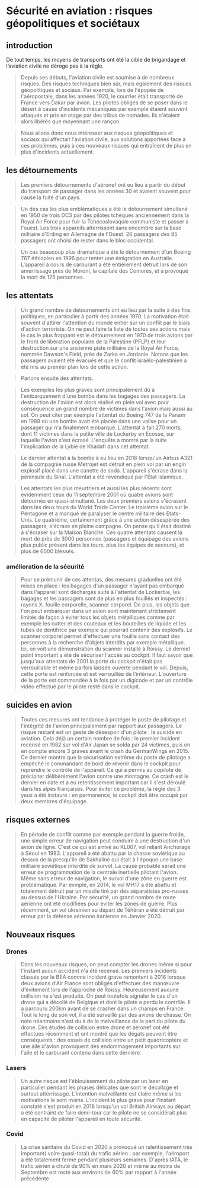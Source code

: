 # Sécurité en aviation : risques géopolitiques et sociétaux

## introduction
De tout temps, les moyens de transports ont été la cible de brigandage et l’aviation civile ne déroge pas à la règle.

>  Depuis ses débuts, l'aviation civile est soumise à de nombreux risques. Des risques techniques bien sûr, mais également des risques géopolitiques et sociaux. 
>  Par exemple, lors de l'épopée de l'aéropostale, dans les années 1920, le courrier était transporté de France vers Dakar par avion. Les pilotes obligés de se poser dans le désert à cause d'incidents mécaniques par exemple étaient souvent attaqués et pris en otage par des tribus de nomades. Ils n'étaient alors libérés que moyennant une rançon.

>  Nous allons donc nous intéresser aux risques géopolitiques et sociaux qui affectait l'aviation civile, aux solutions apportées face à ces problèmes, puis à ces nouveaux risques qui entraînent de plus en plus d'incidents actuellement.

## les détournements

>  Les premiers détournements d'aéronef ont eu lieu à partir du début du transport de passager dans les années 30 et avaient souvent pour cause la fuite d'un pays.

>  Un des cas les plus emblématiques a été le détournement simultané en 1950 de trois DC3 par des pilotes tchèques anciennement dans la Royal Air Force pour fuir la Tchécoslovaquie communiste et passer à l'ouest. Les trois appareils atterrissent sans encombre sur la base militaire d'Erding en Allemagne de l'Ouest. 26 passagers des 85 passagers ont choisi de rester dans le bloc occidental.

>  Un cas beaucoup plus dramatique a été le détournement d'un Boeing 767 éthiopien en 1996 pour tenter une émigration en Australie. L'appareil à cours de carburant a été entièrement détruit lors de son amerrissage près de Moroni, la capitale des Comores, et a provoqué la mort de 125 personnes.

## les attentats

> Un grand nombre de détournements ont eu lieu par la suite à des fins politiques, en particulier à partir des années 1970. La motivation était souvent d'attirer l'attention du monde entier sur un conflit par le biais d'action terroriste. On ne peut faire la liste de toutes ses actions mais le cas le plus frappant est le détournement en 1970 de trois avions par le front de libération populaire de la Palestine (PFLP) et leur destruction sur une ancienne piste militaire de la Royal Air Force, nommée Dawson's Field, près de Zarka en Jordanie. Notons que les passagers avaient été évacués et que le conflit israélo-palestinien a été mis au premier plan lors de cette action.

> Parlons ensuite des attentats.

> Les exemples les plus graves sont principalement dû à l'embarquement d'une bombe dans les bagages des passagers. La destruction de l'avion est alors réalisé en plein vol avec pour conséquence un grand nombre de victimes dans l'avion mais aussi au sol. On peut citer par exemple l'attentat du Boeing 747 de la Panam en 1988 où une bombe avait été placée dans une valise pour un passager qui n'a finalement embarqué. L'attentat a fait 270 morts, dont 11 victimes dans la petite ville de Lockerby en Ecosse, sur laquelle l'avion s'est écrasé. L'enquête a montré par la suite l'implication de la Lybie de Khadafi dans cet attentat.

> Le dernier attentat à la bombe à eu lieu en 2016 lorsqu'un Airbus A321 de la compagnie russe Metrojet est détruit en plein vol par un engin explosif placé dans une canette de soda. L'appareil s'écrase dans la péninsule du Sinaï. L'attentat a été revendiqué par l'État Islamique.

> Les attentats les plus meurtriers et aussi les plus récents sont évidemment ceux du 11 septembre 2001 où quatre avions sont détournés en quasi-simultané. Les deux premiers avions s'écrasent dans les deux tours du World Trade Center. Le troisième avion sur le Pentagone et a manqué de paralyser le centre militaire des Etats-Unis. Le quatrième, certainement grâce à une action désespérée des passagers, s'écrase en pleine campagne. On pense qu'il était destiné à s'écraser sur la Maison Blanche. Ces quatre attentats causent la mort de près de 3000 personnes (passagers et équipage des avions plus public présent dans les tours, plus les équipes de secours), et plus de 6000 blessés. 

### amélioration de la sécurité
>Pour se prémunir de ces attentas, des mesures graduelles ont été mises en place : les bagages d'un passager n'ayant pas embarqué dans l'appareil sont déchargés suite à l'attentat de Lockerbie, les bagages et les passagers sont de plus en plus fouillés et inspectés : rayons X, fouille corporelle, scanner corporel. 
>De plus, les objets que l'on peut embarquer dans un avion sont maintenant strictement limités de façon à éviter tous les objets métalliques comme par exemple les cutter et des couteaux et les bouteilles de liquide et les tubes de dentifrice par exemple qui pourrait contenir des  explosifs. 
> Le scanner corporel permet d'effectuer une fouille sans contact des personnes à la recherche d'objets interdits par exemple métallique.  Ici, on voit une démonstration du scanner installé à Roissy.
>  Le derniet point important a été de sécuriser l'accès au cockpit. Il faut savoir que jusqu'aux attentats de 2001 la porte du cockpit n'était pas verrouillable et même parfois laissée ouverte pendant le vol. Depuis, cette porte est renforcée et est verrouillée de l'intérieur. 
>  L'ouverture de la porte est commandée à la fois par un digicode et par un contrôle vidéo effectué par le pilote resté dans le cockpit.
## suicides en avion
> Toutes ces mesures ont tendance à protéger le poste de pilotage et l'intégrité de l'avion principalement par rapport aux passagers. Le risque restant est un geste de désespoir d'un pilote : le suicide en aviation.
> Cela déjà un certain nombre de fois : le premier incident recensé en 1982 sur vol d'Air Japan se solda par 24 victimes, puis on en compte encore 3 graves avant le crash du GermanWings en 2015. Ce dernier montre que la sécurisation extrême du poste de pilotage a empêché le commandant de bord de revenir dans le cockpit pour reprendre le contrôle de l'appareil. Ce qui a permis au copilote de précipiter délibérément l'avion contre une montagne.
> Ce crash est le dernier en date et a eu retentissement important car il s'est déroulé dans les alpes françaises. Pour éviter ce problème, la règle des 3 yeux a été instauré : en permanence, le cockpit doit être occupé par deux membres d'équipage.
## risques externes
> En période de conflit comme par exemple pendant la guerre froide, une simple erreur de navigation peut conduire à une destruction d'un avion de ligne. 
> C'est ce qui est arrivé au KL007, vol reliant Anchorage à Séoul en 1983. L'appareil a été abattu par la chasse soviétique au dessus de la presqu'ile de Sakhaline qui était à l'époque une base militaire soviétique interdite de survol. La cause probable serait une  erreur de programmation de la centrale inertielle pilotant l'avion. 
> Même sans erreur de navigation, le survol d'une zône en guerre est problématique. Par exmple, en 2014, le vol MH17 a été abattu et totalement détruit  par un missile tiré par des séparatistes pro-russes au dessus de l'Ukraine. Par sécurité, un grand nombre de route aérienne ont été modifiées pour éviter les zônes de guerre.
> Plus récemment, un vol ukrainien au départ de Téhéran a été détruit par erreur par la défense aérienne iranienne en Janvier 2020.
## Nouveaux risques
### Drones
> Dans les nouveaux risques, on peut compter les drones même si pour l'instant aucun accident n'a été recensé. 
> Les premiers incidents classés par le BEA comme incident grave remontent à 2016 lorsque deux avions d'Air France sont obligés d'effectuer des manœuvre d'évitement lors de l'approche de Roissy. Heureusement aucune collision ne s'est produite. On peut toutefois signaler le cas d'un drone qui a décollé de Belgique et dont le pilote a perdu le contrôle. Il a parcouru 200km avant de se crasher dans un champs en France. Tout le long de son vol, il a été surveillé par des avions de chasse. On note néanmoins n'est du à de la malveillance de la part du pilote du drone.
> Des études de collision entre drone et aéronef ont été effectues récemment et ont montré que les dégats peuvent être conséquents : des essais de collision entre un petit quadricoptère et une aile d'avion provoquent des endommagement importants sur l'aile et le carburant contenu dans cette dernière.
### Lasers
>  Un autre risque est l'éblouissement du pilote par un laser en particulier pendant les phases délicates que sont le décollage et surtout atterrissage. L'intention malveillante est claire même si les motivations le sont moins. L'incident le plus grave pour l'instant constaté s'est produit en 2018 lorsqu'un vol British Airways au départ a été contraint de faire demi-tour  car le pilote ne se considérait plus en capacité de piloter l'appareil en toute sécurité. 
### Covid
> La crise sanitaire du Covid en 2020 a provoqué un ralentissement très important( voire quasi-total) du trafic aérien : par exemple, l'aéroport a été totalement fermé pendant plusieurs semaines. D'après IATA, le trafic aérien a chuté de 90% en mars 2020 et même au moins de Septembre est resté aux environs de 60% par rapport à l'année précédente



<!--stackedit_data:
eyJoaXN0b3J5IjpbMTY1OTA5MDg1OCwtODI3ODExOTc4LC0yMz
Q2MzM4NzUsMTQzNjk4NTIyNSwtMjA3OTQ0MTEyMywtOTkzMzQ5
Mzg4LDMwMDc5MTYxMSwzMjY3NjMyMzEsNDYyMzA2MjU0LC01Nz
cwMDY2OTYsLTIwNjgzNDYxNzEsOTY5NDM3MjcwLC0xMjYyMzY5
MjEyLC0xOTU3ODA4NDUwLC0zOTYwOTA3OTddfQ==
-->